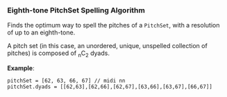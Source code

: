 ### Eighth-tone PitchSet Spelling Algorithm
Finds the optimum way to spell the pitches of a `PitchSet`, with a resolution of up to an eighth-tone.

A pitch set (in this case, an unordered, unique, unspelled collection of pitches) is composed of <sub>n</sub>C<sub>2</sub> dyads.

**Example**:
```
pitchSet = [62, 63, 66, 67] // midi nn
pitchSet.dyads = [[62,63],[62,66],[62,67],[63,66],[63,67],[66,67]]
```
